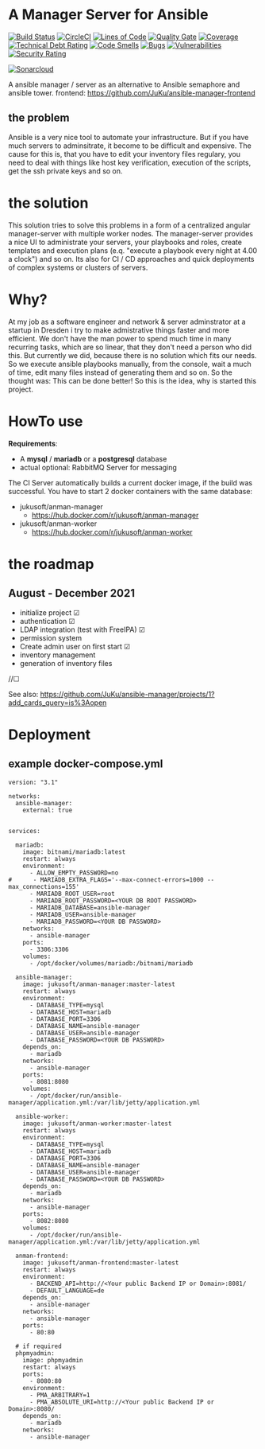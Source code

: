 # A Manager Server for Ansible

[![Build Status](https://travis-ci.com/JuKu/ansible-manager.svg?branch=master)](https://travis-ci.com/JuKu/ansible-manager)
[![CircleCI](https://circleci.com/gh/JuKu/ansible-manager/tree/master.svg?style=svg)](https://circleci.com/gh/JuKu/ansible-manager/tree/master)
[![Lines of Code](https://sonarcloud.io/api/project_badges/measure?project=com.jukusoft%3Aansible-manager-backend&metric=ncloc)](https://sonarcloud.io/dashboard/index/com.jukusoft%3Aansible-manager-backend)
[![Quality Gate](https://sonarcloud.io/api/project_badges/measure?project=com.jukusoft%3Aansible-manager-backend&metric=alert_status)](https://sonarcloud.io/dashboard/index/com.jukusoft%3Aansible-manager-backend)
[![Coverage](https://sonarcloud.io/api/project_badges/measure?project=com.jukusoft%3Aansible-manager-backend&metric=coverage)](https://sonarcloud.io/dashboard/index/com.jukusoft%3Aansible-manager-backend)
[![Technical Debt Rating](https://sonarcloud.io/api/project_badges/measure?project=com.jukusoft%3Aansible-manager-backend&metric=sqale_index)](https://sonarcloud.io/dashboard/index/com.jukusoft%3Aansible-manager-backend)
[![Code Smells](https://sonarcloud.io/api/project_badges/measure?project=com.jukusoft%3Aansible-manager-backend&metric=code_smells)](https://sonarcloud.io/dashboard/index/com.jukusoft%3Aansible-manager-backend)
[![Bugs](https://sonarcloud.io/api/project_badges/measure?project=com.jukusoft%3Aansible-manager-backend&metric=bugs)](https://sonarcloud.io/dashboard/index/com.jukusoft%3Aansible-manager-backend)
[![Vulnerabilities](https://sonarcloud.io/api/project_badges/measure?project=com.jukusoft%3Aansible-manager-backend&metric=vulnerabilities)](https://sonarcloud.io/dashboard/index/com.jukusoft%3Aansible-manager-backend)
[![Security Rating](https://sonarcloud.io/api/project_badges/measure?project=com.jukusoft%3Aansible-manager-backend&metric=security_rating)](https://sonarcloud.io/dashboard/index/com.jukusoft%3Aansible-manager-backend)

[![Sonarcloud](https://sonarcloud.io/api/project_badges/quality_gate?project=com.jukusoft%3Aansible-manager-backend)](https://sonarcloud.io/dashboard?id=com.jukusoft%3Aansible-manager-backend)


A ansible manager / server as an alternative to Ansible semaphore and ansible tower.
frontend: https://github.com/JuKu/ansible-manager-frontend

## the problem

Ansible is a very nice tool to automate your infrastructure.
But if you have much servers to adminsitrate, it become to be difficult and expensive.
The cause for this is, that you have to edit your inventory files regulary, you need to deal with things like host key verification, execution of the scripts, get the ssh private keys and so on.

# the solution

This solution tries to solve this problems in a form of a centralized angular manager-server with multiple worker nodes.
The manager-server provides a nice UI to administrate your servers, your playbooks and roles, create templates and execution plans (e.q. "execute a playbook every night at 4.00 a clock") and so on.
Its also for CI / CD approaches and quick deployments of complex systems or clusters of servers.

# Why?

At my job as a software engineer and network & server adminstrator at a startup in Dresden i try to make admistrative things faster and more efficient.
We don't have the man power to spend much time in many recurring tasks, which are so linear, that they don't need a person who did this.
But currently we did, because there is no solution which fits our needs. So we execute ansible playbooks manually, from the console, wait a much of time, edit many files instead of generating them and so on.
So the thought was: This can be done better! So this is the idea, why is started this project.

# HowTo use

**Requirements**:
  - A **mysql** / **mariadb** or a **postgresql** database
  - actual optional: RabbitMQ Server for messaging

The CI Server automatically builds a current docker image, if the build was successful.
You have to start 2 docker containers with the same database:
  - jukusoft/anman-manager
    * https://hub.docker.com/r/jukusoft/anman-manager
  - jukusoft/anman-worker
    * https://hub.docker.com/r/jukusoft/anman-worker

# the roadmap

## August - December 2021

  - initialize project &#9745;
  - authentication &#9745;
  - LDAP integration (test with FreeIPA) &#9745;
  - permission system
  - Create admin user on first start &#9745;
  - inventory management
  - generation of inventory files

//&#9744;

See also: https://github.com/JuKu/ansible-manager/projects/1?add_cards_query=is%3Aopen

# Deployment

## example docker-compose.yml

```text
version: "3.1"

networks:
  ansible-manager:
    external: true


services:

  mariadb:
    image: bitnami/mariadb:latest
    restart: always
    environment:
      - ALLOW_EMPTY_PASSWORD=no
#      - MARIADB_EXTRA_FLAGS='--max-connect-errors=1000 --max_connections=155'
      - MARIADB_ROOT_USER=root
      - MARIADB_ROOT_PASSWORD=<YOUR DB ROOT PASSWORD>
      - MARIADB_DATABASE=ansible-manager
      - MARIADB_USER=ansible-manager
      - MARIADB_PASSWORD=<YOUR DB PASSWORD>
    networks:
      - ansible-manager
    ports:
      - 3306:3306
    volumes:
      - /opt/docker/volumes/mariadb:/bitnami/mariadb

  ansible-manager:
    image: jukusoft/anman-manager:master-latest
    restart: always
    environment:
      - DATABASE_TYPE=mysql
      - DATABASE_HOST=mariadb
      - DATABASE_PORT=3306
      - DATABASE_NAME=ansible-manager
      - DATABASE_USER=ansible-manager
      - DATABASE_PASSWORD=<YOUR DB PASSWORD>
    depends_on:
      - mariadb
    networks:
      - ansible-manager
    ports:
      - 8081:8080
    volumes:
      - /opt/docker/run/ansible-manager/application.yml:/var/lib/jetty/application.yml

  ansible-worker:
    image: jukusoft/anman-worker:master-latest
    restart: always
    environment:
      - DATABASE_TYPE=mysql
      - DATABASE_HOST=mariadb
      - DATABASE_PORT=3306
      - DATABASE_NAME=ansible-manager
      - DATABASE_USER=ansible-manager
      - DATABASE_PASSWORD=<YOUR DB PASSWORD>
    depends_on:
      - mariadb
    networks:
      - ansible-manager
    ports:
      - 8082:8080
    volumes:
      - /opt/docker/run/ansible-manager/application.yml:/var/lib/jetty/application.yml

  anman-frontend:
    image: jukusoft/anman-frontend:master-latest
    restart: always
    environment:
      - BACKEND_API=http://<Your public Backend IP or Domain>:8081/
      - DEFAULT_LANGUAGE=de
    depends_on:
      - ansible-manager
    networks:
      - ansible-manager
    ports:
      - 80:80

  # if required
  phpmyadmin:
    image: phpmyadmin
    restart: always
    ports:
      - 8080:80
    environment:
      - PMA_ARBITRARY=1
      - PMA_ABSOLUTE_URI=http://<Your public Backend IP or Domain>:8080/
    depends_on:
      - mariadb
    networks:
      - ansible-manager
```